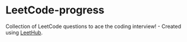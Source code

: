 # LeetCode-progress
Collection of LeetCode questions to ace the coding interview! - Created using [LeetHub](https://github.com/QasimWani/LeetHub).
